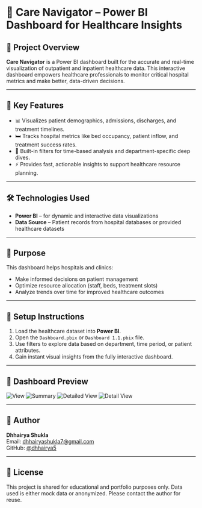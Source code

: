 # 🏥 Care Navigator – Power BI Dashboard for Healthcare Insights

## 📌 Project Overview

**Care Navigator** is a Power BI dashboard built for the accurate and real-time visualization of outpatient and inpatient healthcare data. This interactive dashboard empowers healthcare professionals to monitor critical hospital metrics and make better, data-driven decisions.

---

## 🌟 Key Features

- 📊 Visualizes patient demographics, admissions, discharges, and treatment timelines.
- 🛏️ Tracks hospital metrics like bed occupancy, patient inflow, and treatment success rates.
- 🎯 Built-in filters for time-based analysis and department-specific deep dives.
- ⚡ Provides fast, actionable insights to support healthcare resource planning.

---

## 🛠️ Technologies Used

- **Power BI** – for dynamic and interactive data visualizations  
- **Data Source** – Patient records from hospital databases or provided healthcare datasets

---

## 🎯 Purpose

This dashboard helps hospitals and clinics:
- Make informed decisions on patient management  
- Optimize resource allocation (staff, beds, treatment slots)  
- Analyze trends over time for improved healthcare outcomes

---

## 🧩 Setup Instructions

1. Load the healthcare dataset into **Power BI**.
2. Open the `Dashboard.pbix` or `Dashboard 1.1.pbix` file.
3. Use filters to explore data based on department, time period, or patient attributes.
4. Gain instant visual insights from the fully interactive dashboard.

---

## 📸 Dashboard Preview

![View](https://github.com/user-attachments/assets/3ba1fca2-8120-4206-9a2f-e5a2c5567a38)
![Summary](https://github.com/user-attachments/assets/37f4b382-6d72-4196-9aa0-189face23f0e)
![Detailed View](https://github.com/user-attachments/assets/da76f2da-2578-42d9-8814-782eb40299c1)
![Detail View](https://github.com/user-attachments/assets/36166d7f-a2d6-4bf2-8311-4b1f0953b0ff)




---

## 👤 Author

**Dhhairya Shukla**  
Email: [dhhairyashukla7@gmail.com](mailto:dhhairyashukla7@gmail.com)  
GitHub: [@dhhairya5](https://github.com/dhhairya5)

---

## 📄 License

This project is shared for educational and portfolio purposes only. Data used is either mock data or anonymized. Please contact the author for reuse.
